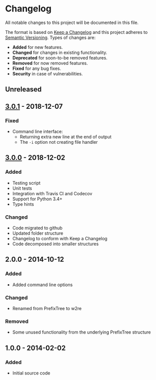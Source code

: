 # Changelog
All notable changes to this project will be documented in this file.

The format is based on [Keep a Changelog](http://keepachangelog.com/en/1.0.0/)
and this project adheres to [Semantic Versioning](http://semver.org/spec/v2.0.0.html).
Types of changes are:

* **Added** for new features.
* **Changed** for changes in existing functionality.
* **Deprecated** for soon-to-be removed features.
* **Removed** for now removed features.
* **Fixed** for any bug fixes.
* **Security** in case of vulnerabilities.

## Unreleased

## [3.0.1] - 2018-12-07

### Fixed
* Command line interface:
    * Returning extra new line at the end of output
    * The `-i` option not creating file handler

## [3.0.0] - 2018-12-02

### Added
* Testing script
* Unit tests
* Integration with Travis CI and Codecov
* Support for Python 3.4+
* Type hints 

### Changed
* Code migrated to github
* Updated folder structure
* Changelog to conform with Keep a Changelog
* Code decomposed into smaller structures

## 2.0.0 - 2014-10-12

### Added
* Added command line options

### Changed
* Renamed from PrefixTree to w2re

### Removed
* Some unused functionality from the underlying PrefixTree structure

## 1.0.0 - 2014-02-02

### Added
* Initial source code

[Unreleased]: https://github.com/radeklat/words-to-regular-expression/compare/3.0.1...HEAD
[3.0.1]: https://github.com/radeklat/words-to-regular-expression/compare/3.0.0...3.0.1
[3.0.0]: https://github.com/radeklat/words-to-regular-expression/compare/initial...3.0.0
